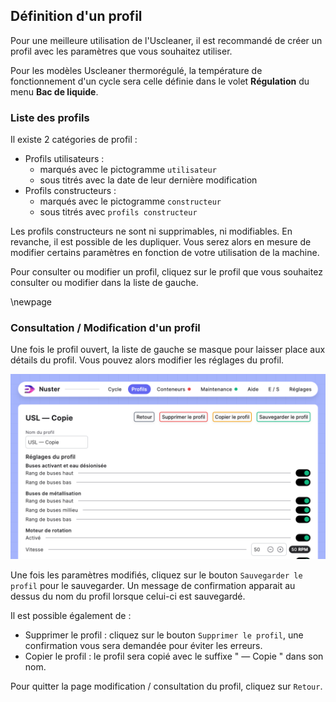 ## Définition d'un profil

Pour une meilleure utilisation de l'Uscleaner, il est recommandé de créer un profil avec les paramètres que vous souhaitez utiliser.

Pour les modèles Uscleaner thermorégulé, la température de fonctionnement d'un cycle sera celle définie dans le volet **Régulation** du menu **Bac de liquide**.

### Liste des profils

Il existe 2 catégories de profil :

- Profils utilisateurs :
	- marqués avec le pictogramme `utilisateur`
	- sous titrés avec la date de leur dernière modification
- Profils constructeurs :
	- marqués avec le pictogramme `constructeur`
	- sous titrés avec `profils constructeur`

Les profils constructeurs ne sont ni supprimables, ni modifiables. En revanche, il est possible de les dupliquer. Vous serez alors en mesure de modifier certains paramètres en fonction de votre utilisation de la machine.

Pour consulter ou modifier un profil, cliquez sur le profil que vous souhaitez consulter ou modifier dans la liste de gauche. 

\newpage

### Consultation / Modification d'un profil

Une fois le profil ouvert, la liste de gauche se masque pour laisser place aux détails du profil. Vous pouvez alors modifier les réglages du profil.

![Modification profil](profiles_edit.png)

Une fois les paramètres modifiés, cliquez sur le bouton   `Sauvegarder le profil`  pour le sauvegarder.  Un message de confirmation apparait au dessus du nom du profil lorsque celui-ci est sauvegardé.

Il est possible également de :

- Supprimer le profil : cliquez sur le bouton   `Supprimer le profil`, une confirmation vous sera demandée pour éviter les erreurs.
- Copier le profil : le profil sera copié avec le suffixe " — Copie " dans son nom.

Pour quitter la page modification / consultation du profil, cliquez sur `Retour`.